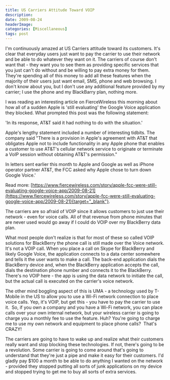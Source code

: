 ```yaml
---
title: US Carriers Attitude Toward VOIP
description: 
date: 2009-08-24
headerImage: 
categories: [Miscellaneous]
tags: post
---
```


I'm continuously amazed at US Carriers attitude toward its customers. It's clear that everyday users just want to pay the carrier to use their network and be able to do whatever they want on it. The carriers of course don't want that - they want you to see them as providing specific services that you just can't do without and be willing to pay extra money for them. They're spending all of this money to add all these features when the majority of their users just want email, SMS, phone and web browsing. I don't know about you, but I don't use any additional feature provided by my carrier; I use the phone and my BlackBarry plan, nothing more.

I was reading an interesting article on FierceWireless this morning about how all of a sudden Apple is 'still evaluating' the Google Voice application they blocked. What prompted this post was the following statement:

'In its response, AT&T said it had nothing to do with the situation.'

Apple's lengthy statement included a number of interesting tidbits. The company said "There is a provision in Apple's agreement with AT&T that obligates Apple not to include functionality in any Apple phone that enables a customer to use AT&T's cellular network service to originate or terminate a VoIP session without obtaining AT&T's permission."

In letters sent earlier this month to Apple and Google as well as iPhone operator partner AT&T, the FCC asked why Apple chose to turn down Google Voice.'

Read more: [https://www.fiercewireless.com/story/apple-fcc-were-still-evaluating-google-voice-app/2009-08-21](https://www.fiercewireless.com/story/apple-fcc-were-still-evaluating-google-voice-app/2009-08-21){target="_blank"}.

The carriers are so afraid of VOIP since it allows customers to just use their network - even for voice calls. All of that revenue from phone minutes that are never used would go away if I could do VOIP over my BlackBerry data plan.

What most people don't realize is that for most of these so called VOIP solutions for BlackBerry the phone call is still made over the Voice network. It's not a VOIP call. When you place a call on Skype for BlackBerry and likely Google Voice, the application connects to a data center somewhere and tells it the user wants to make a call. The back-end application dials the BlackBerry device and, when the BlackBerry application accepts the call, dials the destination phone number and connects it to the BlackBerry. There's no VOIP here - the app is using the data network to initiate the call, but the actual call is executed on the carrier's voice network.

The other mind boggling aspect of this is UMA - a technology used by T-Mobile in the US to allow you to use a Wi-Fi network connection to place voice calls. Yep, it's VOIP, but get this - you have to pay the carrier to use it.  So, if you own a company and you have a Wi-Fi network, you can place calls over your own internal network, but your wireless carrier is going to charge you a monthly fee to use the feature. Huh? You're going to charge me to use my own network and equipment to place phone calls?  That's CRAZY!

The carriers are going to have to wake up and realize what their customers really want and stop blocking these technologies. If not, there's going to be a revolution. Some carrier is going to come around that's going to understand that they're just a pipe and make it easy for their customers. I'd gladly pay $100 a month to be able to do anything I wanted on the network - provided they stopped putting all sorts of junk applications on my device and stopped trying to get me to buy all sorts of extra services.